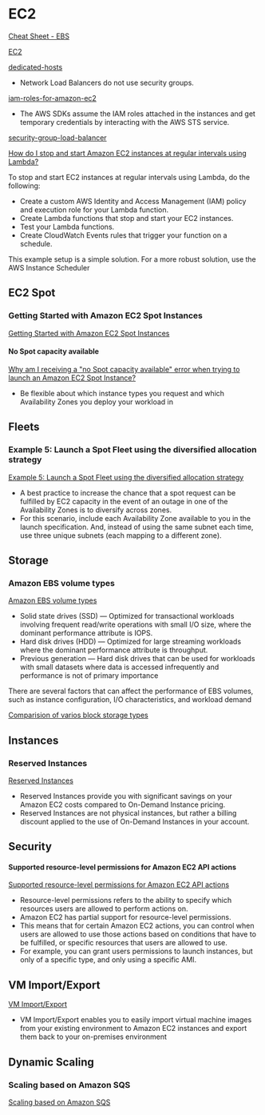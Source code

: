 # EC2

[Cheat Sheet - EBS](https://tutorialsdojo.com/amazon-ebs)

[EC2](https://tutorialsdojo.com/amazon-elastic-compute-cloud-amazon-ec2)


[dedicated-hosts](https://aws.amazon.com/ec2/dedicated-hosts)

- Network Load Balancers do not use security groups.

[iam-roles-for-amazon-ec2](https://docs.aws.amazon.com/AWSEC2/latest/UserGuide/iam-roles-for-amazon-ec2.html)

- The AWS SDKs assume the IAM roles attached in the instances and get temporary credentials by interacting with the AWS STS service.

[security-group-load-balancer](https://aws.amazon.com/premiumsupport/knowledge-center/security-group-load-balancer/)

[How do I stop and start Amazon EC2 instances at regular intervals using Lambda?](https://aws.amazon.com/premiumsupport/knowledge-center/start-stop-lambda-cloudwatch)

To stop and start EC2 instances at regular intervals using Lambda, do the following:
- Create a custom AWS Identity and Access Management (IAM) policy and execution role for your Lambda function. 
- Create Lambda functions that stop and start your EC2 instances. 
- Test your Lambda functions. 
- Create CloudWatch Events rules that trigger your function on a schedule.

This example setup is a simple solution. For a more robust solution, use the AWS Instance Scheduler


## EC2 Spot

### Getting Started with Amazon EC2 Spot Instances

[Getting Started with Amazon EC2 Spot Instances](https://aws.amazon.com/ec2/spot/getting-started/)


#### No Spot capacity available

[Why am I receiving a "no Spot capacity available" error when trying to launch an Amazon EC2 Spot Instance?](https://aws.amazon.com/premiumsupport/knowledge-center/ec2-spot-instance-insufficient-capacity/)

- Be flexible about which instance types you request and which Availability Zones you deploy your workload in

## Fleets

### Example 5: Launch a Spot Fleet using the diversified allocation strategy

[Example 5: Launch a Spot Fleet using the diversified allocation strategy](https://docs.aws.amazon.com/AWSEC2/latest/UserGuide/spot-fleet-examples.html#fleet-config5)

- A best practice to increase the chance that a spot request can be fulfilled by EC2 capacity in the event of an outage in one of the Availability Zones is to diversify across zones.
- For this scenario, include each Availability Zone available to you in the launch specification. And, instead of using the same subnet each time, use three unique subnets (each mapping to a different zone).


## Storage

### Amazon EBS volume types

[Amazon EBS volume types](https://docs.aws.amazon.com/AWSEC2/latest/UserGuide/ebs-volume-types.html)

- Solid state drives (SSD) — Optimized for transactional workloads involving frequent read/write operations with small I/O size, where the dominant performance attribute is IOPS.
- Hard disk drives (HDD) — Optimized for large streaming workloads where the dominant performance attribute is throughput.
- Previous generation — Hard disk drives that can be used for workloads with small datasets where data is accessed infrequently and performance is not of primary importance

There are several factors that can affect the performance of EBS volumes, such as instance configuration, I/O characteristics, and workload demand


[Comparision of varios block storage types](https://aws.amazon.com/ebs/features)


## Instances

### Reserved Instances

[Reserved Instances](https://docs.aws.amazon.com/AWSEC2/latest/UserGuide/ec2-reserved-instances.html)

- Reserved Instances provide you with significant savings on your Amazon EC2 costs compared to On-Demand Instance pricing. 
- Reserved Instances are not physical instances, but rather a billing discount applied to the use of On-Demand Instances in your account.


## Security

#### Supported resource-level permissions for Amazon EC2 API actions

[Supported resource-level permissions for Amazon EC2 API actions](https://docs.aws.amazon.com/AWSEC2/latest/UserGuide/iam-policy-structure.html#ec2-supported-iam-actions-resources)

- Resource-level permissions refers to the ability to specify which resources users are allowed to perform actions on. 
- Amazon EC2 has partial support for resource-level permissions. 
- This means that for certain Amazon EC2 actions, you can control when users are allowed to use those actions based on conditions that have to be fulfilled, or specific resources that users are allowed to use. 
- For example, you can grant users permissions to launch instances, but only of a specific type, and only using a specific AMI.


## VM Import/Export

[VM Import/Export](https://aws.amazon.com/ec2/vm-import)

- VM Import/Export enables you to easily import virtual machine images from your existing environment to Amazon EC2 instances and export them back to your on-premises environment


## Dynamic Scaling

### Scaling based on Amazon SQS

[Scaling based on Amazon SQS](https://docs.aws.amazon.com/autoscaling/ec2/userguide/as-using-sqs-queue.html)
